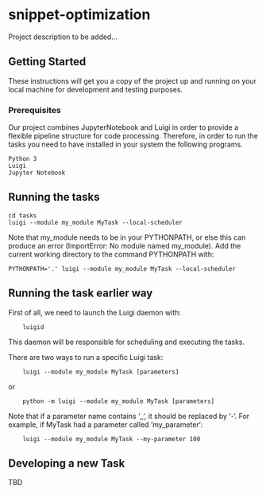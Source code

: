 # snippet-optimization

Project description to be added...


## Getting Started

These instructions will get you a copy of the project up and running on your local machine for development and testing purposes. 

### Prerequisites

Our project combines JupyterNotebook and Luigi in order to provide a flexible pipeline structure for code processing.
Therefore, in order to run the tasks you need to have installed in your system the following programs.

```
Python 3
Luigi
Jupyter Notebook
```

## Running the tasks

``` 
cd tasks
luigi --module my_module MyTask --local-scheduler
```

Note that my_module needs to be in your PYTHONPATH, or else this can produce an error (ImportError: No module named my_module). Add the current working directory to the command PYTHONPATH with:

```
PYTHONPATH='.' luigi --module my_module MyTask --local-scheduler
```

## Running the task earlier way
First of all, we need to launch the Luigi daemon with:

```
	luigid
```

This daemon will be responsible for scheduling and executing the tasks.

There are two ways to run a specific Luigi task:

```
	luigi --module my_module MyTask [parameters]
```

or 

```
	python -m luigi --module my_module MyTask [parameters]
```

Note that if a parameter name contains ‘_’, it should be replaced by ‘-‘. For example, if MyTask had a parameter called ‘my_parameter‘:

```
	luigi --module my_module MyTask --my-parameter 100 
```

## Developing a new Task

TBD